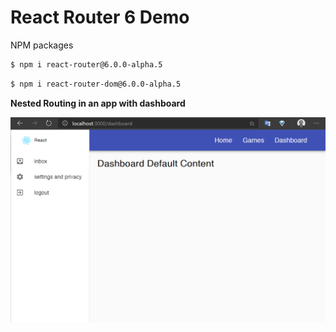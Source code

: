 # React Router 6 Demo

NPM packages

```zsh
$ npm i react-router@6.0.0-alpha.5
```

```zsh
$ npm i react-router-dom@6.0.0-alpha.5
```

**Nested Routing in an app with dashboard**

![react-router-6-demo](./screenshot.png)
